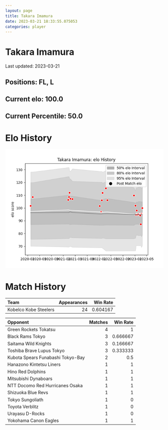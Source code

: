 ```yaml
---  
layout: page  
title: Takara Imamura  
date: 2023-03-21 18:33:55.075053  
categories: player  
---
```

# Takara Imamura


Last updated: 2023-03-21
## Positions: FL, L

## Current elo: 100.0

## Current Percentile: 50.0

# Elo History


![elo history](history_TakaraImamura.png)
# Match History


| Team                  |   Appearances |   Win Rate |
|:----------------------|--------------:|-----------:|
| Kobelco Kobe Steelers |            24 |   0.604167 |

| Opponent                          |   Matches |   Win Rate |
|:----------------------------------|----------:|-----------:|
| Green Rockets Tokatsu             |         4 |   1        |
| Black Rams Tokyo                  |         3 |   0.666667 |
| Saitama Wild Knights              |         3 |   0.166667 |
| Toshiba Brave Lupus Tokyo         |         3 |   0.333333 |
| Kubota Spears Funabashi Tokyo-Bay |         2 |   0.5      |
| Hanazono Kintetsu Liners          |         1 |   1        |
| Hino Red Dolphins                 |         1 |   1        |
| Mitsubishi Dynaboars              |         1 |   1        |
| NTT Docomo Red Hurricanes Osaka   |         1 |   1        |
| Shizuoka Blue Revs                |         1 |   1        |
| Tokyo Sungoliath                  |         1 |   0        |
| Toyota Verblitz                   |         1 |   0        |
| Urayasu D-Rocks                   |         1 |   0        |
| Yokohama Canon Eagles             |         1 |   1        |